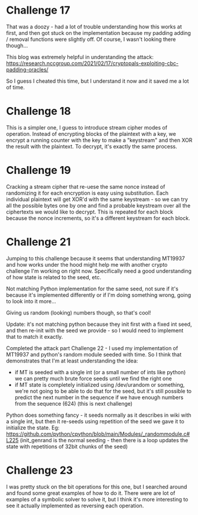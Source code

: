 # Challenge 17

That was a doozy - had a lot of trouble understanding how this works at first,
and then got stuck on the implementation because my padding adding / removal
functions were slightly off. Of course, I wasn't looking there though...

This blog was extremely helpful in understanding the attack:
  https://research.nccgroup.com/2021/02/17/cryptopals-exploiting-cbc-padding-oracles/

So I guess I cheated this time, but I understand it now and it saved me a lot 
of time.

# Challenge 18
This is a simpler one, I guess to introduce stream cipher modes of operation.
Instead of encrypting blocks of the plaintext with a key, we encrypt a running
counter with the key to make a "keystream" and then XOR the result with the
plaintext. To decrypt, it's exactly the same process.

# Challenge 19
Cracking a stream cipher that re-uese the same nonce instead of randomizing it
for each encryption is easy using substitution. Each individual plaintext will
get XOR'd with the same keystream - so we can try all the possible bytes one by
one and find a probable keystream over all the ciphertexts we would like to decrypt. This is repeated for each block because the nonce increments, so it's
a different keystream for each block.

# Challenge 21 

Jumping to this challenge because it seems that understanding MT19937 and how
works under the hood might help me with another crypto challenge I'm working on
right now. Specifically need a good understanding of how state is related to
the seed, etc.

Not matching Python implementation for the same seed, not sure if it's because
it's implemented differently or if I'm doing something wrong, going to look
into it more...

Giving us random (looking) numbers though, so that's cool!

Update: it's not matching python because they init first with a fixed int seed,
and then re-init with the seed we provide - so I would need to implement that to
match it exactly.

Completed the attack part Challenge 22 - I used my implementation of MT19937
and python's random module seeded with time. So I think that demonstrates that
I'm at least understanding the idea:
- if MT is seeded with a single int (or a small number of ints like python)
  we can pretty much brute force seeds until we find the right one
- if MT state is completely initialized using /dev/urandom or something, we're
  not going to be able to do that for the seed, but it's still possible to
  predict the next number in the sequence if we have enough numbers from the
  sequence (624) (this is next challenge)

Python does something fancy - it seeds normally as it describes in wiki with a
single int, but then it re-seeds using repetition of the seed we gave it to
initialize the state.
Eg: https://github.com/python/cpython/blob/main/Modules/_randommodule.c#L225 
(init_genrand is the normal seeding - then there is a loop
updates the state with repetitions of 32bit chunks of the seed)

# Challenge 23

I was pretty stuck on the bit operations for this one, but I searched around and
found some great examples of how to do it. There were are lot of examples of
a symbolic solver to solve it, but I think it's more interesting to see it
actually implemented as reversing each operation.
